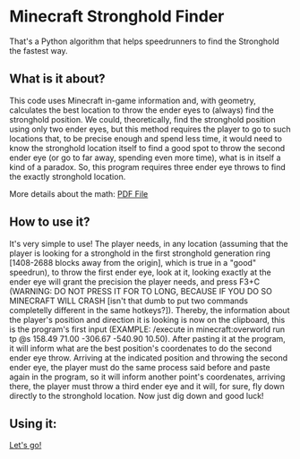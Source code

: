 # Minecraft Stronghold Finder
That's a Python algorithm that helps speedrunners to find the Stronghold the fastest way.

## What is it about?
This code uses Minecraft in-game information and, with geometry, calculates the best location to throw the ender eyes to (always) find the stronghold position. We could, theoretically, find the stronghold position using only two ender eyes, but this method requires the player to go to such locations that, to be precise enough and spend less time, it would need to know the stronghold location itself to find a good spot to throw the second ender eye (or go to far away, spending even more time), what is in itself a kind of a paradox. So, this program requires three ender eye throws to find the exactly stronghold location.

More details about the math:
[PDF File](https://github.com/AlantheBenign/Minecraft-Stronghold-Finder/blob/master/Minecraft_Stronghold_Finding_Mathematics%20(8).pdf)

## How to use it?
It's very simple to use! The player needs, in any location (assuming that the player is looking for a stronghold in the first stronghold generation ring [1408-2688 blocks away from the origin], which is true in a "good" speedrun), to throw the first ender eye, look at it, looking exactly at the ender eye will grant the precision the player needs, and press F3+C (WARNING: DO NOT PRESS IT FOR TO LONG, BECAUSE IF YOU DO SO MINECRAFT WILL CRASH [isn't that dumb to put two commands completelly different in the same hotkeys?]). Thereby, the information about the player's position and direction it is looking is now on the clipboard, this is the program's first input (EXAMPLE: /execute in minecraft:overworld run tp @s 158.49 71.00 -306.67 -540.90 10.50). After pasting it at the program, it will inform what are the best position's coordenates to do the second ender eye throw. Arriving at the indicated position and throwing the second ender eye, the player must do the same process said before and paste again in the program, so it will inform another point's coordenates, arriving there, the player must throw a third ender eye and it will, for sure, fly down directly to the stronghold location. Now just dig down and good luck!

## Using it:
[Let's go!](http://AlantheBenign.github.io/Minecraft-Stronghold-Finder/) 
